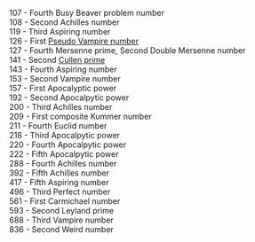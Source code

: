 107 - Fourth Busy Beaver problem number  
108 - Second Achilles number  
119 - Third Aspiring number  
126 - First [Pseudo Vampire number](https://oeis.org/A020342)    
127 - Fourth Mersenne prime, Second Double Mersenne number  
141 - Second [Cullen prime](http://oeis.org/A005849)    
143 - Fourth Aspiring number  
153 - Second Vampire number  
157 - First Apocalyptic power  
192 - Second Apocalpytic power  
200 - Third Achilles number  
209 - First composite Kummer number  
211 - Fourth Euclid number  
218 - Third Apocalpytic power  
220 - Fourth Apocalpytic power  
222 - Fifth Apocalpytic power  
288 - Fourth Achilles number  
392 - Fifth Achilles number  
417 - Fifth Aspiring number  
496 - Third Perfect number  
561 - First Carmichael number  
593 - Second Leyland prime  
688 - Third Vampire number  
836 - Second Weird number  
